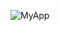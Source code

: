 ![MyApp](https://github.com/NuraKunanbaev/AndroidFall-hh/blob/master/Screen_recording_20241019_132502-ezgif.com-video-to-gif-converter.gif)

